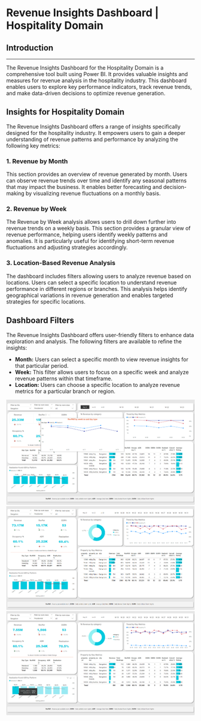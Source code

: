 # Revenue Insights Dashboard | Hospitality Domain
## Introduction
-----------
The Revenue Insights Dashboard for the Hospitality Domain is a comprehensive tool built using Power BI. It provides valuable insights and measures for revenue analysis in the hospitality industry. This dashboard enables users to explore key performance indicators, track revenue trends, and make data-driven decisions to optimize revenue generation.

## Insights for Hospitality Domain
The Revenue Insights Dashboard offers a range of insights specifically designed for the hospitality industry. It empowers users to gain a deeper understanding of revenue patterns and performance by analyzing the following key metrics:

### 1. Revenue by Month
This section provides an overview of revenue generated by month. Users can observe revenue trends over time and identify any seasonal patterns that may impact the business. It enables better forecasting and decision-making by visualizing revenue fluctuations on a monthly basis.

### 2. Revenue by Week
The Revenue by Week analysis allows users to drill down further into revenue trends on a weekly basis. This section provides a granular view of revenue performance, helping users identify weekly patterns and anomalies. It is particularly useful for identifying short-term revenue fluctuations and adjusting strategies accordingly.

### 3. Location-Based Revenue Analysis
The dashboard includes filters allowing users to analyze revenue based on locations. Users can select a specific location to understand revenue performance in different regions or branches. This analysis helps identify geographical variations in revenue generation and enables targeted strategies for specific locations.

## Dashboard Filters
The Revenue Insights Dashboard offers user-friendly filters to enhance data exploration and analysis. The following filters are available to refine the insights:

* **Month:** Users can select a specific month to view revenue insights for that particular period.
* **Week:** This filter allows users to focus on a specific week and analyze revenue patterns within that timeframe.
* **Location:** Users can choose a specific location to analyze revenue metrics for a particular branch or region.

![benchmark](https://github.com/MorshedulHoque/Revenue-Insights-Hospitality-Domain/blob/main/Dashboard/Dashboard_1.png)
![benchmark](https://github.com/MorshedulHoque/Revenue-Insights-Hospitality-Domain/blob/main/Dashboard/Dashboard_2.png)
![benchmark](https://github.com/MorshedulHoque/Revenue-Insights-Hospitality-Domain/blob/main/Dashboard/Dashboard_3.png)


